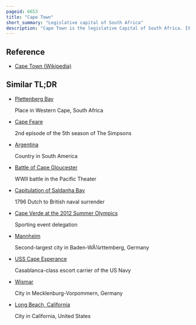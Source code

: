 ```yaml
---
pageid: 6653
title: "Cape Town"
short_summary: "Legislative capital of South Africa"
description: "Cape Town is the legislative Capital of South Africa. It is the oldest City in the Country and the Seat of south Africa's Parliament. It is the second-largest City of the Country after Johannesburg and the largest City in the western Cape. The City is Part of the metropolitan Municipality of Cape Town."
---
```


## Reference

- [Cape Town (Wikipedia)](https://en.wikipedia.org/?curid=6653)

## Similar TL;DR

- [Plettenberg Bay](/tldr/en/plettenberg-bay)

  Place in Western Cape, South Africa

- [Cape Feare](/tldr/en/cape-feare)

  2nd episode of the 5th season of The Simpsons

- [Argentina](/tldr/en/argentina)

  Country in South America

- [Battle of Cape Gloucester](/tldr/en/battle-of-cape-gloucester)

  WWII battle in the Pacific Theater

- [Capitulation of Saldanha Bay](/tldr/en/capitulation-of-saldanha-bay)

  1796 Dutch to British naval surrender

- [Cape Verde at the 2012 Summer Olympics](/tldr/en/cape-verde-at-the-2012-summer-olympics)

  Sporting event delegation

- [Mannheim](/tldr/en/mannheim)

  Second-largest city in Baden-WÃ¼rttemberg, Germany

- [USS Cape Esperance](/tldr/en/uss-cape-esperance)

  Casablanca-class escort carrier of the US Navy

- [Wismar](/tldr/en/wismar)

  City in Mecklenburg-Vorpommern, Germany

- [Long Beach, California](/tldr/en/long-beach-california)

  City in California, United States
